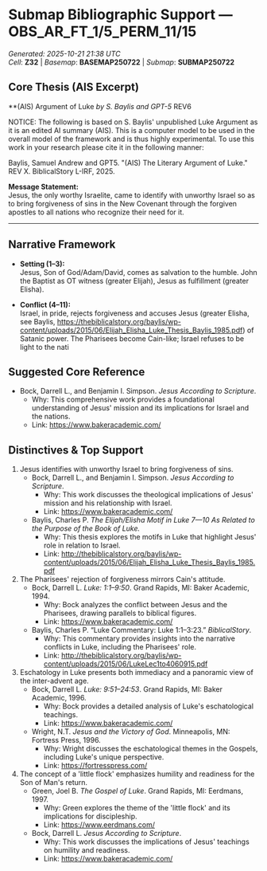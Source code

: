 # Submap Bibliographic Support — OBS_AR_FT_1/5_PERM_11/15
_Generated: 2025-10-21 21:38 UTC_  
_Cell_: **Z32**   |   _Basemap_: **BASEMAP250722**   |   _Submap_: **SUBMAP250722**

## Core Thesis (AIS Excerpt)
**(AIS) Argument of Luke
*by S. Baylis and GPT-5*
REV6

NOTICE: The following is based on S. Baylis' unpublished Luke Argument as it is an edited AI summary (AIS). This is a computer model to be used in the overall model of the framework and is thus highly experimental. To use this work in your research please cite it in the following manner:

Baylis, Samuel Andrew and GPT5. "(AIS) The Literary Argument of Luke." REV X. BiblicalStory L-IRF, 2025.

**Message Statement:**  
Jesus, the only worthy Israelite, came to identify with unworthy Israel so as to bring forgiveness of sins in the New Covenant through the forgiven apostles to all nations who recognize their need for it.  

---

## Narrative Framework

- **Setting (1–3):**  
  Jesus, Son of God/Adam/David, comes as salvation to the humble. John the Baptist as OT witness (greater Elijah), Jesus as fulfillment (greater Elisha).  

- **Conflict (4–11):**  
  Israel, in pride, rejects forgiveness and accuses Jesus (greater Elisha, see Baylis, https://thebiblicalstory.org/baylis/wp-content/uploads/2015/06/Elijah_Elisha_Luke_Thesis_Baylis_1985.pdf) of Satanic power. The Pharisees become Cain-like; Israel refuses to be light to the nati

## Suggested Core Reference
- Bock, Darrell L., and Benjamin I. Simpson. _Jesus According to Scripture_.
  - Why: This comprehensive work provides a foundational understanding of Jesus' mission and its implications for Israel and the nations.
  - Link: https://www.bakeracademic.com/

## Distinctives & Top Support
1. Jesus identifies with unworthy Israel to bring forgiveness of sins.
   - Bock, Darrell L., and Benjamin I. Simpson. _Jesus According to Scripture_.
     - Why: This work discusses the theological implications of Jesus' mission and his relationship with Israel.
     - Link: https://www.bakeracademic.com/
   - Baylis, Charles P. *The Elijah/Elisha Motif in Luke 7—10 As Related to the Purpose of the Book of Luke.*
     - Why: This thesis explores the motifs in Luke that highlight Jesus' role in relation to Israel.
     - Link: http://thebiblicalstory.org/baylis/wp-content/uploads/2015/06/Elijah_Elisha_Luke_Thesis_Baylis_1985.pdf
2. The Pharisees' rejection of forgiveness mirrors Cain's attitude.
   - Bock, Darrell L. _Luke: 1:1–9:50_. Grand Rapids, MI: Baker Academic, 1994.
     - Why: Bock analyzes the conflict between Jesus and the Pharisees, drawing parallels to biblical figures.
     - Link: https://www.bakeracademic.com/
   - Baylis, Charles P. “Luke Commentary: Luke 1:1–3:23.” *BiblicalStory*.
     - Why: This commentary provides insights into the narrative conflicts in Luke, including the Pharisees' role.
     - Link: http://thebiblicalstory.org/baylis/wp-content/uploads/2015/06/LukeLec1to4060915.pdf
3. Eschatology in Luke presents both immediacy and a panoramic view of the inter-advent age.
   - Bock, Darrell L. _Luke: 9:51–24:53_. Grand Rapids, MI: Baker Academic, 1996.
     - Why: Bock provides a detailed analysis of Luke's eschatological teachings.
     - Link: https://www.bakeracademic.com/
   - Wright, N.T. _Jesus and the Victory of God_. Minneapolis, MN: Fortress Press, 1996.
     - Why: Wright discusses the eschatological themes in the Gospels, including Luke's unique perspective.
     - Link: https://fortresspress.com/
4. The concept of a 'little flock' emphasizes humility and readiness for the Son of Man's return.
   - Green, Joel B. _The Gospel of Luke_. Grand Rapids, MI: Eerdmans, 1997.
     - Why: Green explores the theme of the 'little flock' and its implications for discipleship.
     - Link: https://www.eerdmans.com/
   - Bock, Darrell L. _Jesus According to Scripture_.
     - Why: This work discusses the implications of Jesus' teachings on humility and readiness.
     - Link: https://www.bakeracademic.com/
